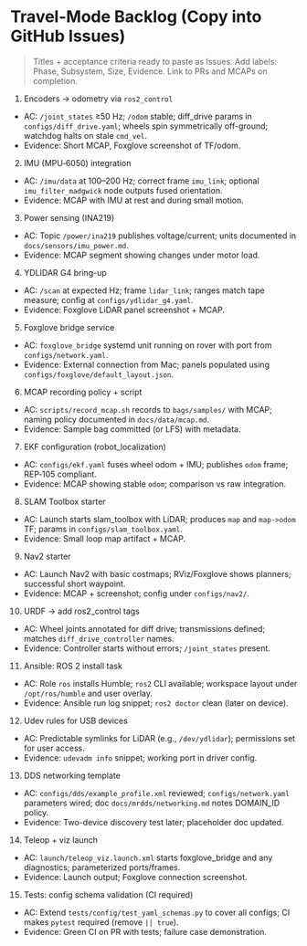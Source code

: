# Travel-Mode Backlog (Copy into GitHub Issues)

> Titles + acceptance criteria ready to paste as Issues. Add labels: Phase, Subsystem, Size, Evidence. Link to PRs and MCAPs on completion.

1) Encoders → odometry via `ros2_control`
- AC: `/joint_states` ≥50 Hz; `/odom` stable; diff_drive params in `configs/diff_drive.yaml`; wheels spin symmetrically off-ground; watchdog halts on stale `cmd_vel`.
- Evidence: Short MCAP, Foxglove screenshot of TF/odom.

2) IMU (MPU‑6050) integration
- AC: `/imu/data` at 100–200 Hz; correct frame `imu_link`; optional `imu_filter_madgwick` node outputs fused orientation.
- Evidence: MCAP with IMU at rest and during small motion.

3) Power sensing (INA219)
- AC: Topic `/power/ina219` publishes voltage/current; units documented in `docs/sensors/imu_power.md`.
- Evidence: MCAP segment showing changes under motor load.

4) YDLIDAR G4 bring-up
- AC: `/scan` at expected Hz; frame `lidar_link`; ranges match tape measure; config at `configs/ydlidar_g4.yaml`.
- Evidence: Foxglove LiDAR panel screenshot + MCAP.

5) Foxglove bridge service
- AC: `foxglove_bridge` systemd unit running on rover with port from `configs/network.yaml`.
- Evidence: External connection from Mac; panels populated using `configs/foxglove/default_layout.json`.

6) MCAP recording policy + script
- AC: `scripts/record_mcap.sh` records to `bags/samples/` with MCAP; naming policy documented in `docs/data/mcap.md`.
- Evidence: Sample bag committed (or LFS) with metadata.

7) EKF configuration (robot_localization)
- AC: `configs/ekf.yaml` fuses wheel odom + IMU; publishes `odom` frame; REP‑105 compliant.
- Evidence: MCAP showing stable `odom`; comparison vs raw integration.

8) SLAM Toolbox starter
- AC: Launch starts slam_toolbox with LiDAR; produces `map` and `map->odom` TF; params in `configs/slam_toolbox.yaml`.
- Evidence: Small loop map artifact + MCAP.

9) Nav2 starter
- AC: Launch Nav2 with basic costmaps; RViz/Foxglove shows planners; successful short waypoint.
- Evidence: MCAP + screenshot; config under `configs/nav2/`.

10) URDF → add ros2_control tags
- AC: Wheel joints annotated for diff drive; transmissions defined; matches `diff_drive_controller` names.
- Evidence: Controller starts without errors; `/joint_states` present.

11) Ansible: ROS 2 install task
- AC: Role `ros` installs Humble; `ros2` CLI available; workspace layout under `/opt/ros/humble` and user overlay.
- Evidence: Ansible run log snippet; `ros2 doctor` clean (later on device).

12) Udev rules for USB devices
- AC: Predictable symlinks for LiDAR (e.g., `/dev/ydlidar`); permissions set for user access.
- Evidence: `udevadm info` snippet; working port in driver config.

13) DDS networking template
- AC: `configs/dds/example_profile.xml` reviewed; `configs/network.yaml` parameters wired; doc `docs/mrdds/networking.md` notes DOMAIN_ID policy.
- Evidence: Two-device discovery test later; placeholder doc updated.

14) Teleop + viz launch
- AC: `launch/teleop_viz.launch.xml` starts foxglove_bridge and any diagnostics; parameterized ports/frames.
- Evidence: Launch output; Foxglove connection screenshot.

15) Tests: config schema validation (CI required)
- AC: Extend `tests/config/test_yaml_schemas.py` to cover all configs; CI makes `pytest` required (remove `|| true`).
- Evidence: Green CI on PR with tests; failure case demonstration.

